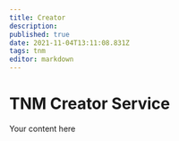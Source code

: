 ```yaml
---
title: Creator
description: 
published: true
date: 2021-11-04T13:11:08.831Z
tags: tnm
editor: markdown
---
```


# TNM Creator Service
Your content here